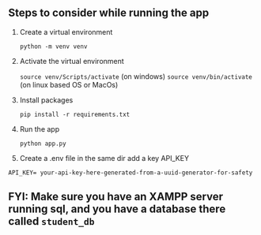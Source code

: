 ## Steps to consider while running the app

1. Create a virtual environment

    `python -m venv venv`

3. Activate the virtual environment

    `source venv/Scripts/activate` (on windows)
   `source venv/bin/activate` (on linux based OS or MacOs)

4. Install packages

   `pip install -r requirements.txt`

5. Run the app

   `python app.py`

6. Create a .env file in the same dir add a key API_KEY

`API_KEY= your-api-key-here-generated-from-a-uuid-generator-for-safety`




## FYI: Make sure you have an XAMPP server running sql, and you have a database there called `student_db`
